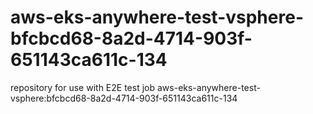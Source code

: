 # aws-eks-anywhere-test-vsphere-bfcbcd68-8a2d-4714-903f-651143ca611c-134
repository for use with E2E test job aws-eks-anywhere-test-vsphere:bfcbcd68-8a2d-4714-903f-651143ca611c-134
